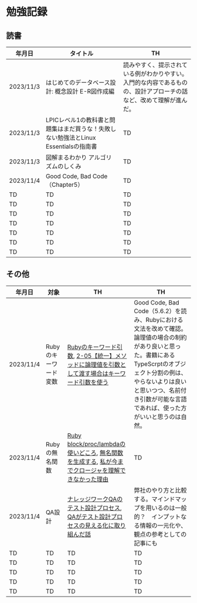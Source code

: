 # 勉強記録

## 読書

| 年月日 | タイトル | TH |
| ---- | ---- | ---- |
| 2023/11/3 | はじめてのデータベース設計: 概念設計 E-R図作成編 | 読みやすく、提示されている例がわかりやすい。入門的な内容であるものの、設計アプローチの話など、改めて理解が進んだ。 |
| 2023/11/3 | LPICレベル1の教科書と問題集はまだ買うな！失敗しない勉強法とLinux Essentialsの指南書 | TD |
| 2023/11/3 | 図解まるわかり アルゴリズムのしくみ | TD |
| 2023/11/4 | Good Code, Bad Code （Chapter5） | TD |
| TD | TD | TD |
| TD | TD | TD |
| TD | TD | TD |
| TD | TD | TD |
| TD | TD | TD |
| TD | TD | TD |
| TD | TD | TD |

## その他

| 年月日 | 対象 | TH | TH |
| ---- | ---- | ---- | ---- |
| 2023/11/4 | Rubyのキーワード変数 | [Rubyのキーワード引数](https://tokitsubaki.com/ruby-keyword-arguments/531/), [2-05【統一】メソッドに論理値を引数として渡す場合はキーワード引数を使う](https://techracho.bpsinc.jp/hachi8833/2016_12_21/31756#2-05) | Good Code, Bad Code（5.6.2）を読み、Rubyにおける文法を改めて確認。論理値の場合の制約があり良いと思った。書籍にあるTypeScrptのオブジェクト分割の例は、やらないよりは良いと思いつつ、名前付き引数が可能な言語であれば、使った方がいいと思うのは自然。 |
| 2023/11/4 | Rubyの無名関数 | [Ruby block/proc/lambdaの使いどころ](https://qiita.com/kidach1/items/15cfee9ec66804c3afd2), [無名関数を生成する](https://rubytips86.hatenablog.com/entry/2014/03/28/143317), [私が今までクロージャを理解できなかった理由](https://artgear.hatenablog.com/entry/20120115/1326635158) | TD |
| 2023/11/4  | QA設計 | [ナレッジワークQAのテスト設計プロセス](https://note.com/knowledgework/n/ne125806c318c), [QAがテスト設計プロセスの見える化に取り組んだ話](https://blog.cybozu.io/entry/2018/08/06/080000)  | 弊社のやり方と比較する。マインドマップを用いるのは一般的？　インプットなる情報の一元化や、観点の参考としての記事にも |
| TD | TD | TD | TD |
| TD | TD | TD | TD |
| TD | TD | TD | TD |
| TD | TD | TD | TD |
| TD | TD | TD | TD |

